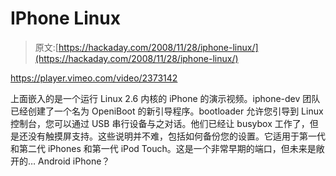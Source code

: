 # IPhone Linux

> 原文:[https://hackaday.com/2008/11/28/iphone-linux/](https://hackaday.com/2008/11/28/iphone-linux/)

<https://player.vimeo.com/video/2373142>

</div> <p>上面嵌入的是一个运行 Linux 2.6 内核的 iPhone 的演示视频。iphone-dev 团队已经创建了一个名为 OpeniBoot 的新引导程序。bootloader 允许您引导到 Linux 控制台，您可以通过 USB 串行设备与之对话。他们已经让 busybox 工作了，但是还没有触摸屏支持。这些说明并不难，包括如何备份您的设置。它适用于第一代和第二代 iPhones 和第一代 iPod Touch。这是一个非常早期的端口，但未来是敞开的… Android iPhone？</p> </body> </html>